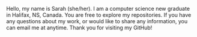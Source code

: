 Hello, my name is Sarah (she/her).
I am a computer science new graduate in Halifax, NS, Canada.
You are free to explore my repositories.
If you have any questions about my work, or would like to share any information, you can email me at anytime.
Thank you for visiting my GitHub! 

